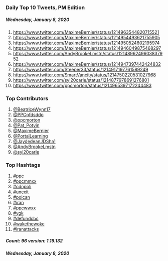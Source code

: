 ### Daily Top 10 Tweets, PM Edition
##### Wednesday, January 8, 2020
 1) https://www.twitter.com/MaximeBernier/status/1214963544820715521
 2) https://www.twitter.com/MaximeBernier/status/1214954493621755905
 3) https://www.twitter.com/MaximeBernier/status/1214950524602195974
 4) https://www.twitter.com/MaximeBernier/status/1214946049875468297
 5) https://www.twitter.com/AndyBrookeLmstn/status/1214896249603837952
 6) https://www.twitter.com/MaximeBernier/status/1214947397442424832
 7) https://www.twitter.com/Steeper33/status/1214917197761589249
 8) https://www.twitter.com/SmartVancity/status/1214750220531027968
 9) https://www.twitter.com/syl20carle/status/1214877978691276801
10) https://www.twitter.com/ppcmorton/status/1214965397172244483

### Top Contributors
  1) [@BeatriceWynn17](https://www.twitter.com/BeatriceWynn17)
  2) [@PPCpfdsddo](https://www.twitter.com/PPCpfdsddo)
  3) [@ppcmorton](https://www.twitter.com/ppcmorton)
  4) [@Pat_Potvin](https://www.twitter.com/Pat_Potvin)
  5) [@MaximeBernier](https://www.twitter.com/MaximeBernier)
  6) [@PortalLearning](https://www.twitter.com/PortalLearning)
  7) [@JaydedeanJDSha1](https://www.twitter.com/JaydedeanJDSha1)
  8) [@AndyBrookeLmstn](https://www.twitter.com/AndyBrookeLmstn)
  9) [@syl20carle](https://www.twitter.com/syl20carle)


### Top Hashtags

  1) [#ppc](https://www.twitter.com/hashtag/ppc)
  2) [#ppcmmxx](https://www.twitter.com/hashtag/ppcmmxx)
  3) [#cdnpoli](https://www.twitter.com/hashtag/cdnpoli)
  4) [#unexit](https://www.twitter.com/hashtag/unexit)
  5) [#polcan](https://www.twitter.com/hashtag/polcan)
  6) [#iran](https://www.twitter.com/hashtag/iran)
  7) [#ppcwwxx](https://www.twitter.com/hashtag/ppcwwxx)
  8) [#ygk](https://www.twitter.com/hashtag/ygk)
  9) [#defundcbc](https://www.twitter.com/hashtag/defundcbc)
 10) [#wakethewoke](https://www.twitter.com/hashtag/wakethewoke)
 11) [#iranattacks](https://www.twitter.com/hashtag/iranattacks)

##### Count: 96	version: 1.19.132
##### Wednesday, January 8, 2020

